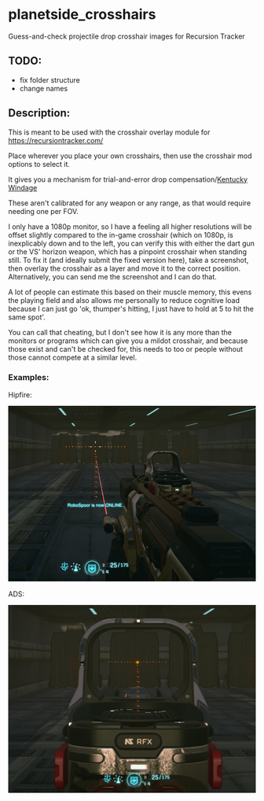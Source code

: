 # planetside_crosshairs

Guess-and-check projectile drop crosshair images for Recursion Tracker

## TODO:
- fix folder structure
- change names

## Description:
This is meant to be used with the crosshair overlay module for https://recursiontracker.com/

Place wherever you place your own crosshairs, then use the crosshair mod options to select it.

It gives you a mechanism for trial-and-error drop compensation/[Kentucky Windage](https://en.wikipedia.org/wiki/Windage#Ballistics)

These aren't calibrated for any weapon or any range, as that would require needing one per FOV.

I only have a 1080p monitor, so I have a feeling all higher resolutions will be offset slightly compared to the in-game crosshair (which on 1080p, is inexplicably down and to the left, you can verify this with either the dart gun or the VS' horizon weapon, which has a pinpoint crosshair when standing still.  To fix it (and ideally submit the fixed version here), take a screenshot, then overlay the crosshair as a layer and move it to the correct position.  Alternatively, you can send me the screenshot and I can do that.

A lot of people can estimate this based on their muscle memory, this evens the playing field and also allows me personally to reduce cognitive load because I can just go 'ok, thumper's hitting, I just have to hold at 5 to hit the same spot'.  

You can call that cheating, but I don't see how it is any more than the monitors or programs which can give you a mildot crosshair, and because those exist and can't be checked for, this needs to too or people without those cannot compete at a similar level.

### Examples:

Hipfire:

![Hipfire crosshairs](https://github.com/NireBryce/planetside_crosshairs/blob/main/example.png)

ADS:

![ADS crosshairs](https://github.com/NireBryce/planetside_crosshairs/blob/main/example-ads.png)
